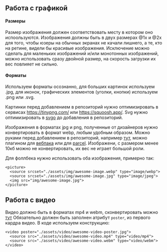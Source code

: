 ## Работа с графикой
#### Размеры
Размер изображения должен соответствовать месту в котором оно испоользуются.
Изображения должны быть в двух размерах @1x и @2x для того,
чтобы юзеры на обычных экранах не качали лишнего, а те, кто на ретине,
видели бы красивые изображения.
Исключение можно сделать для маленьких изображений и/или монотонных изображений,
можно использовать сразу двойной размер,
на скорость загрузки их вес повлияет не сильно.

#### Форматы
Используем форматы осознанно, для больших картинок используем .jpg,
для иконок, графических элементов (уголки, кнопки) используем .png или .svg.

Картинки перед добавлением в репозиторий нужно оптимизировать в сервисах https://tinypng.com/ или https://squoosh.app/.
Svg нужно оптимизировать в [svgo](https://jakearchibald.github.io/svgomg/) до добавления в репозиторий.

Изображения в форматах jpg и png, полученные от дизайнеров нужно конвертировать в формат webp, любым удобным образом.
Можно руками перед добавлением в репозиторий, например [тут](https://image.online-convert.com/ru/convert-to-webp),
можно плагином для [вебпака](https://www.npmjs.com/package/imagemin-webp-webpack-plugin) или для [parcel](https://github.com/DeMoorJasper/parcel-plugin-imagemin).
Изображени, с размером менее 10кб можно не конвертировать, их вес не играет большой роли.

Для фоллбека нужно использовать оба изображения, примерно так:
```
<picture>
  <source srcset="./assets/img/awesome-image.webp" type="image/webp">
  <source srcset="./assets/img/awesome-image.jpg" type="image/jpeg">
  <img src="img/awesome-image.jpg">
</picture>
```

## Работа с видео
Видео должно быть в форматах mp4 и webm, сконвертировать можно [тут](https://video.online-convert.com/ru/convert-to-webm)
Обязательно должен быть заполнен атрибут `poster`, из первого кардра видео.
В коде используем конструкцию:
```
<video poster="./assets/video/awesome-video-poster.jpg">
  <source src="./assets/video/awesome-video.mp4" type="video/mp4">
  <source src="./assets/video/awesome-video.webm" type="video/webm">
</video>
```

